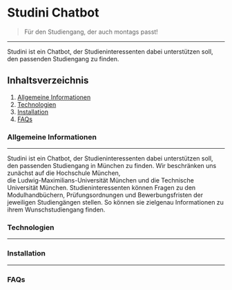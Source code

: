 # Studini Chatbot 
>Für den Studiengang, der auch montags passt!
***
Studini ist ein Chatbot, der Studieninteressenten dabei unterstützen soll, den passenden Studiengang zu finden. 

## Inhaltsverzeichnis
1. [Allgemeine Informationen](#Allgemeine-Informationen)
2. [Technologien](#Technologien)
3. [Installation](#Installation)
4. [FAQs](#faqs)

### Allgemeine Informationen
***
Studini ist ein Chatbot, der Studieninteressenten dabei unterstützen soll, den passenden Studiengang in München zu finden. Wir beschränken uns zunächst auf die Hochschule München,  
die Ludwig-Maximilians-Universität München und die Technische Universität München. Studieninteressenten können Fragen zu den Modulhandbüchern, Prüfungsordnungen und Bewerbungsfristen
der jeweiligen Studiengängen stellen. So können sie zielgenau Informationen zu ihrem Wunschstudiengang finden. 

### Technologien
***

### Installation
***

### FAQs
